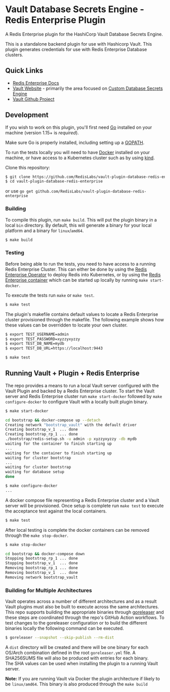 # Vault Database Secrets Engine - Redis Enterprise Plugin

A Redis Enterprise plugin for the HashiCorp Vault Database Secrets Engine.

This is a standalone backend plugin for use with Hashicorp Vault.
This plugin generates credentials for use with Redis Enterprise Database clusters.

## Quick Links
- [Redis Enterprise Docs](https://redislabs.com/redis-enterprise-software/overview)
- [Vault Website](https://www.vaultproject.io) - primarily the area focused on
  [Custom Database Secrets Engine](https://www.vaultproject.io/docs/secrets/databases/custom)
- [Vault Github Project](https://www.github.com/hashicorp/vault)

## Development

If you wish to work on this plugin, you'll first need [Go](https://www.golang.org) installed on your machine
(version 1.15+ is *required*).

Make sure Go is properly installed, including setting up a [GOPATH](https://golang.org/doc/code.html#GOPATH).

To run the tests locally you will need to have [Docker](https://docs.docker.com/get-docker) installed on your machine,
or have access to a Kubernetes cluster such as by using [kind](https://kind.sigs.k8s.io/).

Clone this repository:

```sh
$ git clone https://github.com/RedisLabs/vault-plugin-database-redis-enterprise
$ cd vault-plugin-database-redis-enterprise
```

or use `go get github.com/RedisLabs/vault-plugin-database-redis-enterprise`

### Building

To compile this plugin, run `make build`.  This will put the plugin binary in a local `bin` directory.
By default, this will generate a binary for your local platform and a binary for `linux`/`amd64`.

```sh
$ make build
```

### Testing

Before being able to run the tests, you need to have access to a running Redis Enterprise Cluster.  This can either be
done by using the [Redis Enterprise Operator](https://docs.redislabs.com/latest/platforms/kubernetes/) to deploy Redis
into Kubernetes, or by using the [Redis Enterprise container](https://hub.docker.com/r/redislabs/redis) which can be
started up locally by running `make start-docker`.

To execute the tests run `make` or `make test`.
```sh
$ make test
```

The plugin's makefile contains default values to locate a Redis Enterprise cluster provisioned through
the makefile.  The following example shows how these values can be overridden to locate your own cluster.

```sh
$ export TEST_USERNAME=admin
$ export TEST_PASSWORD=xyzzyxyzzy
$ export TEST_DB_NAME=mydb
$ export TEST_DB_URL=https://localhost:9443

$ make test
```

## Running Vault + Plugin + Redis Enterprise

The repo provides a means to run a local Vault server configured with the Vault Plugin and backed by a Redis Enterprise
cluster.  To start the Vault server and Redis Enterprise cluster run `make start-docker` followed by `make configure-docker`
to configure Vault with a locally built plugin binary.

```sh
$ make start-docker

cd bootstrap && docker-compose up --detach
Creating network "bootstrap_vault" with the default driver
Creating bootstrap_v_1  ... done
Creating bootstrap_rp_1 ... done
./bootstrap/redis-setup.sh -u admin -p xyzzyxyzzy -db mydb
waiting for the container to finish starting up
...
waiting for the container to finish starting up
waiting for cluster bootstrap
...
waiting for cluster bootstrap
waiting for database setup
done

$ make configure-docker
...
```

A docker compose file representing a Redis Enterprise cluster and a Vault server will be provisioned.
Once setup is complete run `make test` to execute the acceptance test against the local containers.

```sh
$ make test
```

After local testing is complete the docker containers can be removed through the `make stop-docker`.

```sh
$ make stop-docker

cd bootstrap && docker-compose down
Stopping bootstrap_rp_1 ... done
Stopping bootstrap_v_1  ... done
Removing bootstrap_rp_1 ... done
Removing bootstrap_v_1  ... done
Removing network bootstrap_vault
```

### Building for Multiple Architectures

Vault operates across a number of different architectures and as a result Vault plugins must also be built to execute
across the same architectures.  This repo supports building the appropriate binaries through [goreleaser](https://github.com/goreleaser/goreleaser)
and these steps are coordinated through the repo's GitHub Action workflows.  To test changes to the goreleaser
configuration or to build the different binaries locally the following command can be executed.

```sh
$ goreleaser --snapshot --skip-publish --rm-dist
```

A `dist` directory will be created and there will be one binary for each OS/Arch combination defined in the root
`goreleaser.yml` file.  A SHA256SUMS file will also be produced with entries for each binary.  
The SHA values can be used when installing the plugin to a running Vault server.

**Note:**  If you are running Vault via Docker the plugin architecture if likely to be `linux/amd64`.
This binary is also produced through the `make build`
